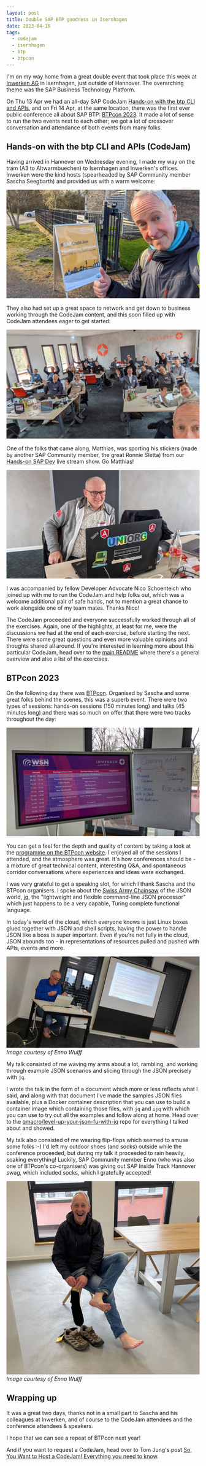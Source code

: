 ```yaml
---
layout: post
title: Double SAP BTP goodness in Isernhagen
date: 2023-04-16
tags:
  - codejam
  - isernhagen
  - btp
  - btpcon
---
```

I'm on my way home from a great double event that took place this week at [Inwerken AG](https://www.inwerken.de/) in Isernhagen, just outside of Hannover. The overarching theme was the SAP Business Technology Platform.

On Thu 13 Apr we had an all-day SAP CodeJam [Hands-on with the btp CLI and APIs](https://groups.community.sap.com/t5/sap-codejam/hands-on-with-the-btp-cli-and-apis-isernhagen-de/ev-p/224169), and on Fri 14 Apr, at the same location, there was the first ever public conference all about SAP BTP: [BTPcon 2023](https://www.btpcon.org/). It made a lot of sense to run the two events next to each other; we got a lot of crossover conversation and attendance of both events from many folks.

## Hands-on with the btp CLI and APIs (CodeJam)

Having arrived in Hannover on Wednesday evening, I made my way on the tram (A3 to Altwarmbuechen) to Isernhagen and Inwerken's offices. Inwerken were the kind hosts (spearheaded by SAP Community member Sascha Seegbarth) and provided us with a warm welcome:

![A sign welcoming us to the CodeJam location](/images/2023/04/codejam-welcome-sign.jpg)

They also had set up a great space to network and get down to business working through the CodeJam content, and this soon filled up with CodeJam attendees eager to get started:

![CodeJam attendees in the main room](/images/2023/04/codejam-room-and-attendees.jpg)

One of the folks that came along, Matthias, was sporting his stickers (made by another SAP Community member, the great Ronnie Sletta) from our [Hands-on SAP Dev](https://www.youtube.com/playlist?list=PL6RpkC85SLQABOpzhd7WI-hMpy99PxUo0) live stream show. Go Matthias!

![Matthias and the stickers on his laptop](/images/2023/04/matthias-and-stickers.jpg)

I was accompanied by fellow Developer Advocate Nico Schoenteich who joined up with me to run the CodeJam and help folks out, which was a welcome additional pair of safe hands, not to mention a great chance to work alongside one of my team mates. Thanks Nico!

The CodeJam proceeded and everyone successfully worked through all of the exercises. Again, one of the highlights, at least for me, were the discussions we had at the end of each exercise, before starting the next. There were some great questions and even more valuable opinions and thoughts shared all around. If you're interested in learning more about this particular CodeJam, head over to the [main README](https://github.com/SAP-samples/cloud-btp-cli-api-codejam/blob/main/README.md) where there's a general overview and also a list of the exercises.

## BTPcon 2023

On the following day there was [BTPcon](https://www.btpcon.org). Organised by Sascha and some great folks behind the scenes, this was a superb event. There were two types of sessions: hands-on sessions (150 minutes long) and talks (45 minutes long) and there was so much on offer that there were two tracks throughout the day:

![BTPcon sessions](/images/2023/04/btpcon-sessions.jpg)

You can get a feel for the depth and quality of content by taking a look at the [programme on the BTPcon website](https://www.btpcon.org/). I enjoyed all of the sessions I attended, and the atmosphere was great. It's how conferences should be - a mixture of great technical content, interesting Q&A, and spontaneous corridor conversations where experiences and ideas were exchanged.

I was very grateful to get a speaking slot, for which I thank Sascha and the BTPcon organisers. I spoke about the [Swiss Army Chainsaw](http://www.catb.org/jargon/html/S/Swiss-Army-chainsaw.html) of the JSON world, [jq](https://stedolan.github.io/jq/), the "lightweight and flexible command-line JSON processor" which just happens to be a very capable, Turing complete functional language.

In today's world of the cloud, which everyone knows is just Linux boxes glued together with JSON and shell scripts, having the power to handle JSON like a boss is super important. Even if you're not fully in the cloud, JSON abounds too - in representations of resources pulled and pushed with APIs, events and more.

![giving my talk at BTPcon](/images/2023/04/dj-jq-talk.jpg)
_Image courtesy of Enno Wulff_

My talk consisted of me waving my arms about a lot, rambling, and working through example JSON scenarios and slicing through the JSON precisely with `jq`.

I wrote the talk in the form of a document which more or less reflects what I said, and along with that document I've made the samples JSON files available, plus a Docker container description that you can use to build a container image which containing those files, with `jq` and `ijq` with which you can use to try out all the examples and follow along at home. Head over to the [qmacro/level-up-your-json-fu-with-jq](https://github.com/qmacro/level-up-your-json-fu-with-jq) repo for everything I talked about and showed.

My talk also consisted of me wearing flip-flops which seemed to amuse some folks :-) I'd left my outdoor shoes (and socks) outside while the conference proceeded, but during my talk it proceeded to rain heavily, soaking everything! Luckily, SAP Community member Enno (who was also one of BTPcon's co-organisers) was giving out SAP Inside Track Hannover swag, which included socks, which I gratefully accepted!

![putting on dry socks](/images/2023/04/dj-socks.jpg)
_Image courtesy of Enno Wulff_

## Wrapping up

It was a great two days, thanks not in a small part to Sascha and his colleagues at Inwerken, and of course to the CodeJam attendees and the conference attendees & speakers.

I hope that we can see a repeat of BTPcon next year!

And if you want to request a CodeJam, head over to Tom Jung's post [So, You Want to Host a CodeJam! Everything you need to know](https://groups.community.sap.com/t5/sap-codejam-blog-posts/so-you-want-to-host-a-codejam-everything-you-need-to-know/ba-p/221415).


